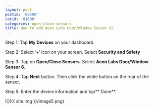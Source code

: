 ```yaml
---
layout: post
postid: '00500'
catid: '01600'
categories: open-close-sensors
title: How to add Aeon Labs Door/Window Sensor 6?
---
```


Step 1: Tap **My Devices** on your dashboard.

Step 2: Select ‘+’ icon on your screen. Select **Security and Safety**

Step 3: Tap on **Open/Close Sensors**. Select **Aeon Labs Door/Window Sensor 6**.

Step 4: Tap **Next** button. Then click the white button on the rear of the sensor.

Step 5: Enter the device information and tap** Done**.

![]({{ site.img }}/image5.png)